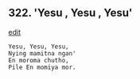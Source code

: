 
## 322.  'Yesu , Yesu , Yesu'
[edit](https://docs.google.com/document/d/1pVVJtd%2DCjNFTXXNcyVukeMrMFRpgkBf5/edit?mode=html)



    Yesu, Yesu, Yesu,
    Nying mamitna ngan'
    En moroma chutho,
    Pile En momiya mor.
